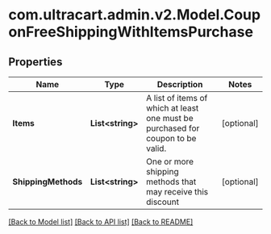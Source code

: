 # com.ultracart.admin.v2.Model.CouponFreeShippingWithItemsPurchase
## Properties

Name | Type | Description | Notes
------------ | ------------- | ------------- | -------------
**Items** | **List&lt;string&gt;** | A list of items of which at least one must be purchased for coupon to be valid. | [optional] 
**ShippingMethods** | **List&lt;string&gt;** | One or more shipping methods that may receive this discount | [optional] 


[[Back to Model list]](../README.md#documentation-for-models) [[Back to API list]](../README.md#documentation-for-api-endpoints) [[Back to README]](../README.md)

